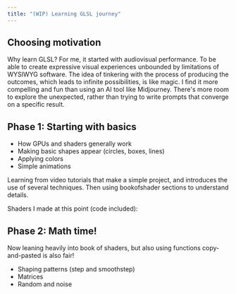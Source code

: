 ```yaml
---
title: "(WIP) Learning GLSL journey"
---
```


## Choosing motivation

Why learn GLSL? For me, it started with audiovisual performance. To be able to create expressive visual experiences unbounded by limitations of WYSIWYG software. The idea of tinkering with the process of producing the outcomes, which leads to infinite possibilities, is like magic. I find it more compelling and fun than using an AI tool like Midjourney. There's more room to explore the unexpected, rather than trying to write prompts that converge on a specific result. 

## Phase 1: Starting with basics
- How GPUs and shaders generally work 
- Making basic shapes appear (circles, boxes, lines)
- Applying colors
- Simple animations

Learning from video tutorials that make a simple project, and introduces the use of several techniques. Then using bookofshader sections to understand details.

Shaders I made at this point (code included):


## Phase 2:  Math time!
Now leaning heavily into book of shaders, but also using functions copy-and-pasted is also fair!
- Shaping patterns (step and smoothstep)
- Matrices 
- Random and noise


